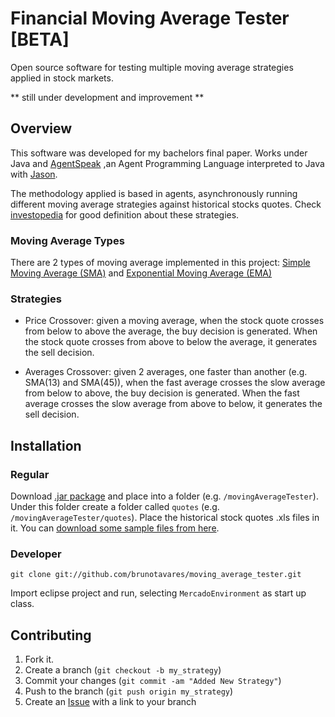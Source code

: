 Financial Moving Average Tester [BETA]
=============

Open source software for testing multiple moving average strategies applied in stock markets.

** still under development and improvement **

Overview
--------

This software was developed for my bachelors final paper. Works under Java and [AgentSpeak](http://en.wikipedia.org/wiki/AgentSpeak) 
,an Agent Programming Language interpreted to Java with [Jason](http://jason.sourceforge.net/Jason/Jason.html).

The methodology applied is based in agents, asynchronously running different moving average strategies against historical stocks quotes. 
Check [investopedia](http://www.investopedia.com/university/movingaverage/movingaverages4.asp) for good definition about these strategies.

### Moving Average Types

There are 2 types of moving average implemented in this project: [Simple Moving Average (SMA)](http://www.investopedia.com/terms/s/sma.asp) 
and [Exponential Moving Average (EMA)](http://www.investopedia.com/terms/e/ema.asp) 

### Strategies

* Price Crossover: given a moving average, when the stock quote crosses from below to above the average, the buy decision is generated.
When the stock quote crosses from above to below the average, it generates the sell decision.

* Averages Crossover: given 2 averages, one faster than another (e.g. SMA(13) and SMA(45)), when the fast average crosses the slow average
from below to above, the buy decision is generated. When the fast average crosses the slow average from above to below, it generates the sell decision.

Installation
------------

### Regular

Download [.jar package](https://github.com/brunotavares/moving_average_tester/tree/master/moving_average_tester.jar) and place into a folder (e.g. `/movingAverageTester`). Under this folder create a folder called `quotes` (e.g. `/movingAverageTester/quotes`).
Place the historical stock quotes .xls files in it. You can [download some sample files from here](https://github.com/brunotavares/moving_average_tester/tree/master/quotes).

### Developer

`git clone git://github.com/brunotavares/moving_average_tester.git`

Import eclipse project and run, selecting `MercadoEnvironment` as start up class.

Contributing
------------

1. Fork it.
2. Create a branch (`git checkout -b my_strategy`)
3. Commit your changes (`git commit -am "Added New Strategy"`)
4. Push to the branch (`git push origin my_strategy`)
5. Create an [Issue](https://github.com/brunotavares/moving_average_tester/issues) with a link to your branch